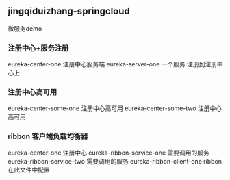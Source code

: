 ## jingqiduizhang-springcloud
微服务demo

### 注册中心+服务注册
eureka-center-one 注册中心服务端
eureka-server-one 一个服务 注册到注册中心上

### 注册中心高可用
eureka-center-some-one  注册中心高可用
eureka-center-some-two  注册中心高可用

### ribbon 客户端负载均衡器
eureka-center-one          注册中心
eureka-ribbon-service-one  需要调用的服务
eureka-ribbon-service-two  需要调用的服务
eureka-ribbon-client-one ribbon在此文件中配置

